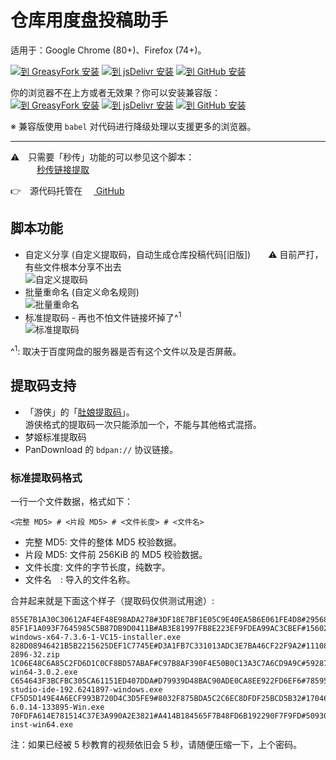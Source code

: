 仓库用度盘投稿助手
==================

适用于：Google Chrome (80+)、Firefox (74+)。

[![到 GreasyFork 安装][btn_gf]][install_gf]
[![到 jsDelivr 安装][btn_jd]][install_jd]
[![到 GitHub 安装][btn_gh]][install_gh]

[install_gf]: https://greasyfork.org/scripts/3285
[install_gh]: https://raw.githubusercontent.com/JixunMoe/dupan-helper/master/dist/dupan-helper.user.js
[install_jd]: https://cdn.jsdelivr.net/gh/JixunMoe/dupan-helper/dist/dupan-helper.user.js

你的浏览器不在上方或者无效果？你可以安装兼容版：<br>
[![到 GreasyFork 安装][btn_gf]][install_gfl]
[![到 jsDelivr 安装][btn_jd]][install_jdl]
[![到 GitHub 安装][btn_gh]][install_ghl]

[install_gfl]: https://greasyfork.org/scripts/400800
[install_ghl]: https://raw.githubusercontent.com/JixunMoe/dupan-helper/master/dist/dupan-helper-legacy.user.js
[install_jdl]: https://cdn.jsdelivr.net/gh/JixunMoe/dupan-helper/dist/dupan-helper-legacy.user.js

※ 兼容版使用 `babel` 对代码进行降级处理以支援更多的浏览器。

[btn_gh]: https://i.loli.net/2020/04/15/uRf3yFnAUS1ztXC.png
[btn_gf]: https://i.loli.net/2020/04/15/hXDqr2SPsHWjVKI.png
[btn_jd]: https://i.loli.net/2020/04/15/PvMEgj7tsiufA83.png

---

<!-- 
<del>Chrome 插件版：[仓库用度盘投稿助手](https://chrome.google.com/webstore/detail/iaogjohjloacflojfjajlcmmoajbdpcb)</del>
源码丢了，实现内容和这个脚本（的旧版本）基本没差别。
-->

⚠　只需要「秒传」功能的可以参见这个脚本：<br>
　　　[秒传链接提取](https://greasyfork.org/scripts/397324)

👉　源代码托管在 [<img src="https://github.githubassets.com/favicons/favicon.png" width=14 /> GitHub](https://github.com/JixunMoe/dupan-helper)

## 脚本功能

* 自定义分享 (自定义提取码，自动生成仓库投稿代码[旧版])　　⚠ 目前严打，有些文件根本分享不出去  
  ![自定义提取码][custom_pwd]
* 批量重命名 (自定义命名规则)  
  ![批量重命名][batch_rename]
* 标准提取码 - 再也不怕文件链接坏掉了^<sup>1</sup>  
  ![标准提取码][std_code]

[custom_pwd]: https://i.loli.net/2020/04/15/ocXN1sSOEeAwjZ8.png
[batch_rename]: https://i.loli.net/2020/04/15/QOL4kcC6IGdR8Ze.png
[std_code]: https://i.loli.net/2020/04/15/3tZ5Ae6oE2aVRqI.png

^<sup>1</sup>: 取决于百度网盘的服务器是否有这个文件以及是否屏蔽。

## 提取码支持

* 「游侠」的「[肚娘提取码](http://game.ali213.net/thread-5465798-1-1.html)」。  
  游侠格式的提取码一次只能添加一个，不能与其他格式混搭。
* 梦姬标准提取码
* PanDownload 的 `bdpan://` 协议链接。

### 标准提取码格式

一行一个文件数据，格式如下：

    <完整 MD5> # <片段 MD5> # <文件长度> # <文件名>

* 完整 MD5: 文件的整体 MD5 校验数据。
* 片段 MD5: 文件前 256KiB 的 MD5 校验数据。
* 文件长度: 文件的字节长度，纯数字。
* 文件名　: 导入的文件名称。

合并起来就是下面这个样子（提取码仅供测试用途）:

```
855E7B1A30C30612AF4EF48E98ADA278#3DF18E7BF1E05C9E40EA5B6E061FE4D8#295682048#LibreOffice_6.2.4_Win_x64.msi
85F1F1A093F7645985C5B87DB9D0411B#AB3E81997FB8E223EF9FDEA99AC3CBEF#156026792#xampp-windows-x64-7.3.6-1-VC15-installer.exe
828D08946421B5B2215625DEF1C7745E#D3A1FB7C331013ADC3E7BA46CF22F9A2#111087432#MeGUI-2896-32.zip
1C06E48C6A85C2FD6D1C0CF8BD57ABAF#C97B8AF390F4E50B0C13A3C7A6CD9A9C#59287984#Wireshark-win64-3.0.2.exe
C654643F3BCFBC305CA61151ED407DDA#D79939D48BAC90ADE0CA8EE922FD6EF6#785958680#android-studio-ide-192.6241897-windows.exe
CF5D5D149E4A6ECF993B720D4C3D5FE9#8032F875BDA5C2C6EC8DFDF25BCD5B32#170460680#VirtualBox-6.0.14-133895-Win.exe
70FDFA614E781514C37E3A990A2E3821#A414B184565F7B48FD6B192290F7F9FD#50930768#eclipse-inst-win64.exe
```

注：如果已经被 5 秒教育的视频依旧会 5 秒，请随便压缩一下，上个密码。
